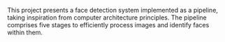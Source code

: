 This project presents a face detection system implemented as a pipeline, taking inspiration from computer architecture principles. The pipeline comprises five stages to efficiently process images and identify faces within them.
